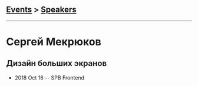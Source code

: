 ## [Events](../README.md) > [Speakers](../speakers.md)
---

# Сергей Мекрюков

## Дизайн больших экранов
- 2018 Oct 16 -- SPB Frontend    
